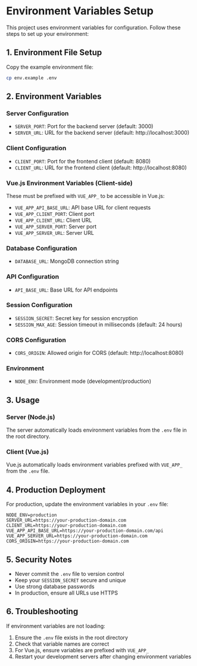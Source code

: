 # Environment Variables Setup

This project uses environment variables for configuration. Follow these steps to set up your environment:

## 1. Environment File Setup

Copy the example environment file:
```bash
cp env.example .env
```

## 2. Environment Variables

### Server Configuration
- `SERVER_PORT`: Port for the backend server (default: 3000)
- `SERVER_URL`: URL for the backend server (default: http://localhost:3000)

### Client Configuration
- `CLIENT_PORT`: Port for the frontend client (default: 8080)
- `CLIENT_URL`: URL for the frontend client (default: http://localhost:8080)

### Vue.js Environment Variables (Client-side)
These must be prefixed with `VUE_APP_` to be accessible in Vue.js:
- `VUE_APP_API_BASE_URL`: API base URL for client requests
- `VUE_APP_CLIENT_PORT`: Client port
- `VUE_APP_CLIENT_URL`: Client URL
- `VUE_APP_SERVER_PORT`: Server port
- `VUE_APP_SERVER_URL`: Server URL

### Database Configuration
- `DATABASE_URL`: MongoDB connection string

### API Configuration
- `API_BASE_URL`: Base URL for API endpoints

### Session Configuration
- `SESSION_SECRET`: Secret key for session encryption
- `SESSION_MAX_AGE`: Session timeout in milliseconds (default: 24 hours)

### CORS Configuration
- `CORS_ORIGIN`: Allowed origin for CORS (default: http://localhost:8080)

### Environment
- `NODE_ENV`: Environment mode (development/production)

## 3. Usage

### Server (Node.js)
The server automatically loads environment variables from the `.env` file in the root directory.

### Client (Vue.js)
Vue.js automatically loads environment variables prefixed with `VUE_APP_` from the `.env` file.

## 4. Production Deployment

For production, update the environment variables in your `.env` file:

```env
NODE_ENV=production
SERVER_URL=https://your-production-domain.com
CLIENT_URL=https://your-production-domain.com
VUE_APP_API_BASE_URL=https://your-production-domain.com/api
VUE_APP_SERVER_URL=https://your-production-domain.com
CORS_ORIGIN=https://your-production-domain.com
```

## 5. Security Notes

- Never commit the `.env` file to version control
- Keep your `SESSION_SECRET` secure and unique
- Use strong database passwords
- In production, ensure all URLs use HTTPS

## 6. Troubleshooting

If environment variables are not loading:
1. Ensure the `.env` file exists in the root directory
2. Check that variable names are correct
3. For Vue.js, ensure variables are prefixed with `VUE_APP_`
4. Restart your development servers after changing environment variables 